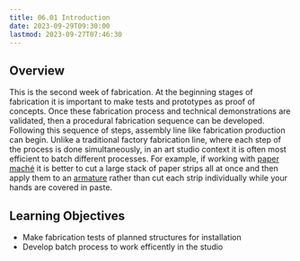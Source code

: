 ```yaml
---
title: 06.01 Introduction
date: 2023-09-29T09:30:00
lastmod: 2023-09-27T07:46:30
---
```


## Overview

This is the second week of fabrication. At the beginning stages of fabrication it is important to make tests and prototypes as proof of concepts. Once these fabrication process and technical demonstrations are validated, then a procedural fabrication sequence can be developed. Following this sequence of steps, assembly line like fabrication production can begin. Unlike a traditional factory fabrication line, where each step of the process is done simultaneously, in an art studio context it is often most efficient to batch different processes. For example, if working with [paper maché](../../../../sculpture/paper-maché.md) it is better to cut a large stack of paper strips all at once and then apply them to an [armature](../../../../sculpture/armature.md) rather than cut each strip individually while your hands are covered in paste.

## Learning Objectives

- Make fabrication tests of planned structures for installation
- Develop batch process to work efficently in the studio
